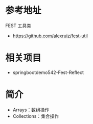 # 参考地址
FEST 工具类
- https://github.com/alexruiz/fest-util

# 相关项目
- springbootdemo542-Fest-Reflect

# 简介
- Arrays：数组操作
- Collections：集合操作